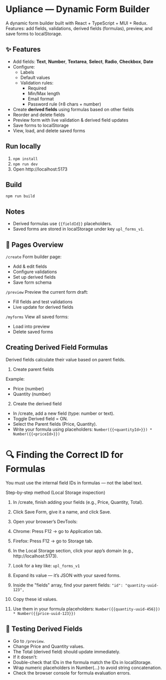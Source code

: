 # Upliance — Dynamic Form Builder

A dynamic form builder built with React + TypeScript + MUI + Redux.  
Features: add fields, validations, derived fields (formulas), preview, and save forms to localStorage.

## ✨ Features

- Add fields: **Text**, **Number**, **Textarea**, **Select**, **Radio**, **Checkbox**, **Date**
- Configure:
  - Labels
  - Default values
  - Validation rules:
    - Required
    - Min/Max length
    - Email format
    - Password rule (≥8 chars + number)
- Create **derived fields** using formulas based on other fields
- Reorder and delete fields
- Preview form with live validation & derived field updates
- Save forms to localStorage
- View, load, and delete saved forms

## Run locally
1. `npm install`
2. `npm run dev`
3. Open http://localhost:5173

## Build
`npm run build`

## Notes
- Derived formulas use `{{fieldId}}` placeholders.
- Saved forms are stored in localStorage under key `upl_forms_v1`.

## 📍 Pages Overview
`/create`
Form builder page:

- Add & edit fields
- Configure validations
- Set up derived fields
- Save form schema

`/preview`
Preview the current form draft:

- Fill fields and test validations
- Live update for derived fields

`/myforms`
View all saved forms:

- Load into preview
- Delete saved forms

## Creating Derived Field Formulas
Derived fields calculate their value based on parent fields.

1. Create parent fields

Example:
- Price (number)
- Quantity (number)

2. Create the derived field

- In /create, add a new field (type: number or text).
- Toggle Derived field = ON.
- Select the Parent fields (Price, Quantity).
- Write your formula using placeholders: `Number({{<quantityId>}}) * Number({{<priceId>}})`

# 🔍 Finding the Correct ID for Formulas
You must use the internal field IDs in formulas — not the label text.

Step-by-step method (Local Storage inspection)

1. In /create, finish adding your fields (e.g., Price, Quantity, Total).

2. Click Save Form, give it a name, and click Save.

3. Open your browser’s DevTools:

4. Chrome: Press F12 → go to Application tab.

5. Firefox: Press F12 → go to Storage tab.

6. In the Local Storage section, click your app’s domain (e.g., http://localhost:5173).

7. Look for a key like: `upl_forms_v1`

8. Expand its value — it’s JSON with your saved forms.

9. Inside the "fields" array, find your parent fields: `"id": "quantity-uuid-123",`

10. Copy these id values.

11. Use them in your formula placeholders: `Number({{quantity-uuid-456}}) * Number({{price-uuid-123}})`

## 🧪 Testing Derived Fields
- Go to `/preview`.
- Change Price and Quantity values.
- The Total (derived field) should update immediately.
- If it doesn’t:
- Double-check that IDs in the formula match the IDs in localStorage.
- Wrap numeric placeholders in Number(...) to avoid string concatenation.
- Check the browser console for formula evaluation errors.
